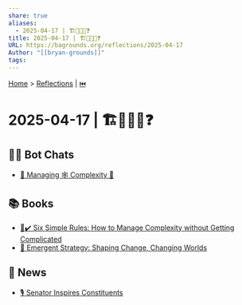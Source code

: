 ```yaml
---
share: true
aliases:
  - 2025-04-17 | 🏗️🙈🙉🙊❓
title: 2025-04-17 | 🏗️🙈🙉🙊❓
URL: https://bagrounds.org/reflections/2025-04-17
Author: "[[bryan-grounds]]"
tags: 
---
```

[Home](../index.md) > [Reflections](./index.md) | [⏮️](./2025-04-16.md)  
# 2025-04-17 | 🏗️🙈🙉🙊❓  
## 🤖💬 Bot Chats  
- [🧭 Managing 🕸️ Complexity 🧠](../bot-chats/managing-complexity.md)  
  
## 📚 Books  
- [🧶✔️ Six Simple Rules: How to Manage Complexity without Getting Complicated](../books/six-simple-rules.md)  
- [🦋 Emergent Strategy: Shaping Change, Changing Worlds](../books/emergent-strategy.md)  
  
## 📰 News  
- [🎙️ Senator Inspires Constituents](../articles/we-are-all-afraid-speaking-to-alaska-nonprofit-leaders-murkowski-gets-candid-on-upheaval-in-federal-government.md)  
